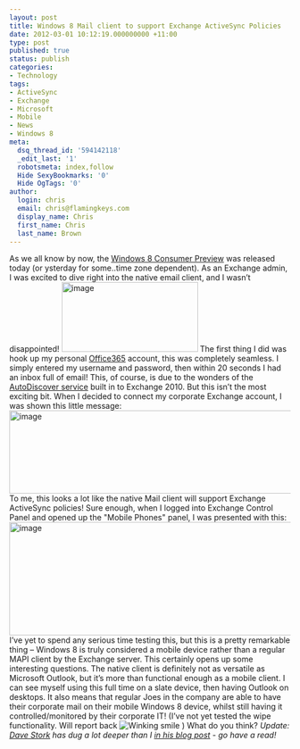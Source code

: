 ```yaml
---
layout: post
title: Windows 8 Mail client to support Exchange ActiveSync Policies
date: 2012-03-01 10:12:19.000000000 +11:00
type: post
published: true
status: publish
categories:
- Technology
tags:
- ActiveSync
- Exchange
- Microsoft
- Mobile
- News
- Windows 8
meta:
  dsq_thread_id: '594142118'
  _edit_last: '1'
  robotsmeta: index,follow
  Hide SexyBookmarks: '0'
  Hide OgTags: '0'
author:
  login: chris
  email: chris@flamingkeys.com
  display_name: Chris
  first_name: Chris
  last_name: Brown
---
```

As we all know by now, the <a href="http://windows.microsoft.com/en-US/windows-8/consumer-preview" target="_blank">Windows 8 Consumer Preview</a> was released today (or ysterday for some..time zone dependent). As an Exchange admin, I was excited to dive right into the native email client, and I wasn’t disappointed!
<a href="https://www.flamingkeys.com/wp-content/uploads/2012/03/image.png"><img style="background-image: none; margin: 0px; padding-left: 0px; padding-right: 0px; display: inline; padding-top: 0px; border: 0px;" title="image" src="{{ site.baseurl }}/assets/image_thumb.png" alt="image" width="244" height="125" border="0" /></a>
The first thing I did was hook up my personal <a href="http://www.microsoft.com/en-au/office365/online-software.aspx" target="_blank">Office365</a> account, this was completely seamless. I simply entered my username and password, then within 20 seconds I had an inbox full of email! This, of course, is due to the wonders of the <a href="http://technet.microsoft.com/en-us/library/bb124251.aspx" target="_blank">AutoDiscover service</a> built in to Exchange 2010. But this isn’t the most exciting bit. When I decided to connect my corporate Exchange account, I was shown this little message:
<a href="https://www.flamingkeys.com/wp-content/uploads/2012/03/image2.png"><img style="background-image: none; padding-left: 0px; padding-right: 0px; display: inline; padding-top: 0px; border: 0px;" title="image" src="{{ site.baseurl }}/assets/image_thumb2.png" alt="image" width="637" height="149" border="0" /></a>
To me, this looks a lot like the native Mail client will support Exchange ActiveSync policies! Sure enough, when I logged into Exchange Control Panel and opened up the "Mobile Phones" panel, I was presented with this:
<a href="https://www.flamingkeys.com/wp-content/uploads/2012/03/image1.png"><img style="background-image: none; padding-left: 0px; padding-right: 0px; display: inline; padding-top: 0px; border: 0px;" title="image" src="{{ site.baseurl }}/assets/image_thumb1.png" alt="image" width="651" height="203" border="0" /></a>
I’ve yet to spend any serious time testing this, but this is a pretty remarkable thing – Windows 8 is truly considered a mobile device rather than a regular MAPI client by the Exchange server. This certainly opens up some interesting questions. The native client is definitely not as versatile as Microsoft Outlook, but it’s more than functional enough as a mobile client. I can see myself using this full time on a slate device, then having Outlook on desktops. It also means that regular Joes in the company are able to have their corporate mail on their mobile Windows 8 device, whilst still having it controlled/monitored by their corporate IT! (I’ve not yet tested the wipe functionality. Will report back <img class="wlEmoticon wlEmoticon-winkingsmile" style="border-style: none;" src="{{ site.baseurl }}/assets/wlEmoticon-winkingsmile.png" alt="Winking smile" /> )
What do you think?
*Update: <a href="https://twitter.com/dmstork">Dave Stork</a> has dug a lot deeper than I <a href="http://blogs.dirteam.com/blogs/davestork/archive/2012/03/01/yes-there-is-activesync-in-windows-8.aspx">in his blog post</a> - go have a read!*
&nbsp;
